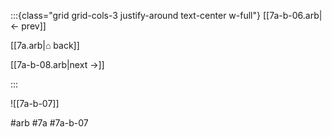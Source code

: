 :::{class="grid grid-cols-3 justify-around text-center w-full"}
[[7a-b-06.arb|← prev]]

[[7a.arb|⌂ back]]

[[7a-b-08.arb|next →]]

:::

![[7a-b-07]]

#arb #7a #7a-b-07

